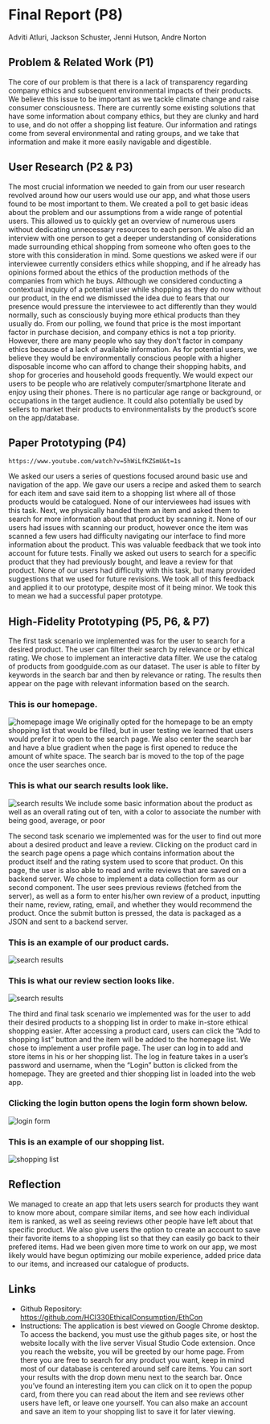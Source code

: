 # Final Report (P8) 
Adviti Atluri, Jackson Schuster, Jenni Hutson, Andre Norton

## Problem & Related Work (P1)
The core of our problem is that there is a lack of transparency regarding company ethics and subsequent environmental impacts of their products. We believe this issue to be important as we tackle climate change and raise consumer consciousness. There are currently some existing solutions that have some information about company ethics, but they are clunky and hard to use, and do not offer a shopping list feature. Our information and ratings come from several environmental and rating groups, and we take that information and make it more easily navigable and digestible.

## User Research (P2 & P3)
The most crucial information we needed to gain from our user research revolved around how our users would use our app, and what those users found to be most important to them. We created a poll to get basic ideas about the problem and our assumptions from a wide range of potential users. This allowed us to quickly get an overview of numerous users without dedicating unnecessary resources to each person. We also did an interview with one person to get a deeper understanding of considerations made surrounding ethical shopping from someone who often goes to the store with this consideration in mind. Some questions we asked were if our interviewee currently considers ethics while shopping, and if he already has opinions formed about the ethics of the production methods of the companies from which he buys. Although we considered conducting a contextual inquiry of a potential user while shopping as they do now without our product, in the end we dismissed the idea due to fears that our presence would pressure the interviewee to act differently than they would normally, such as consciously buying more ethical products than they usually do. From our polling, we found that price is the most important factor in purchase decision, and company ethics is not a top priority. However, there are many people who say they don’t factor in company ethics because of a lack of available information. As for potential users, we believe they would be environmentally conscious people with a higher disposable income who can afford to change their shopping habits, and shop for groceries and household goods frequently. We would expect our users to be people who are relatively computer/smartphone literate and enjoy using their phones. There is no particular age range or background, or occupations in the target audience. It could also potentially be used by sellers to market their products to environmentalists by the product’s score on the app/database.

## Paper Prototyping (P4)
	https://www.youtube.com/watch?v=5hWiLfKZSmU&t=1s
We asked our users a series of questions focused around basic use and navigation of the app. We gave our users a recipe and asked them to search for each item and save said item to a shopping list where all of those products would be catalogued. None of our interviewees had issues with this task. Next, we physically handed them an item and asked them to search for more information about that product by scanning it. None of our users had issues with scanning our product, however once the item was scanned a few users had difficulty navigating our interface to find more information about the product. This was valuable feedback that we took into account for future tests. Finally we asked out users to search for a specific product that they had previously bought, and leave a review for that product. None of our users had difficulty with this task, but many provided suggestions that we used for future revisions. We took all of this feedback and applied it to our prototype, despite most of it being minor. We took this to mean we had a successful paper prototype.

## High-Fidelity Prototyping (P5, P6, & P7)
The first task scenario we implemented was for the user to search for a desired product. The user can filter their search by relevance or by ethical rating. We chose to implement an interactive data filter. We use the catalog of products from goodguide.com as our dataset. The user is able to filter by keywords in the search bar and then by relevance or rating. The results then appear on the page with relevant information based on the search.

### This is our homepage.
![homepage image](homepage.png)
We originally opted for the homepage to be an empty shopping list that would be filled, but in user testing we learned that users would prefer it to open to the search page. We also center the search bar and have a blue gradient when the page is first opened to reduce the amount of white space. The search bar is moved to the top of the page once the user searches once.

### This is what our search results look like.
![search results](searchresult.png)
We include some basic information about the product as well as an overall rating out of ten, with a color to associate the number with being good, average, or poor

The second task scenario we implemented was for the user to find out more about a desired product and leave a review. Clicking on the product card in the search page opens a page which contains information about the product itself and the rating system used to score that product. On this page, the user is also able to read and write reviews that are saved on a backend server. We chose to implement a data collection form as our second component. The user sees previous reviews (fetched from the server), as well as a form to enter his/her own review of a product, inputting their name, review, rating, email, and whether they would recommend the product. Once the submit button is pressed, the data is packaged as a JSON and sent to a backend server.

### This is an example of our product cards.
![search results](productpage.png)

### This is what our review section looks like.
![search results](productpage2.png)

The third and final task scenario we implemented was for the user to add their desired products to a shopping list in order to make in-store ethical shopping easier. After accessing a product card, users can click the “Add to shopping list” button and the item will be added to the homepage list. We chose to implement a user profile page. The user can log in to add and store items in his or her shopping list. The log in feature takes in a user’s password and username, when the “Login” button is clicked from the homepage. They are greeted and thier shopping list in loaded into the web app.

### Clicking the login button opens the login form shown below.
![login form](loginform.png)

### This is an example of our shopping list.
![shopping list](shoppinglist.png) 

## Reflection
We managed to create an app that lets users search for products they want to know more about, compare similar items, and see how each individual item is ranked, as well as seeing reviews other people have left about that specific product. We also give users the option to create an account to save their favorite items to a shopping list so that they can easily go back to their prefered items. Had we been given more time to work on our app, we most likely would have begun optimizing our mobile experience, added price data to our items, and increased our catalogue of products. 

## Links
- Github Repository: https://github.com/HCI330EthicalConsumption/EthCon
- Instructions: The application is best viewed on Google Chrome desktop. To access the backend, you must use the github pages site, or host the website locally with the live server Visual Studio Code extension. Once you reach the website, you will be greeted by our home page. From there you are free to search for any product you want, keep in mind most of our database is centered around self care items. You can sort your results with the drop down menu next to the search bar. Once you’ve found an interesting item you can click on it to open the popup card, from there you can read about the item and see reviews other users have left, or leave one yourself. You can also make an account and save an item to your shopping list to save it for later viewing.




